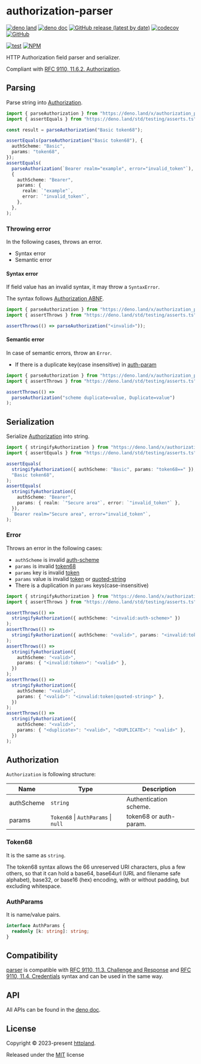 # authorization-parser

[![deno land](http://img.shields.io/badge/available%20on-deno.land/x-lightgrey.svg?logo=deno)](https://deno.land/x/authorization_parser)
[![deno doc](https://doc.deno.land/badge.svg)](https://doc.deno.land/https/deno.land/x/authorization_parser/mod.ts)
[![GitHub release (latest by date)](https://img.shields.io/github/v/release/httpland/authorization-parser)](https://github.com/httpland/authorization-parser/releases)
[![codecov](https://codecov.io/github/httpland/authorization-parser/branch/main/graph/badge.svg)](https://codecov.io/gh/httpland/authorization-parser)
[![GitHub](https://img.shields.io/github/license/httpland/authorization-parser)](https://github.com/httpland/authorization-parser/blob/main/LICENSE)

[![test](https://github.com/httpland/authorization-parser/actions/workflows/test.yaml/badge.svg)](https://github.com/httpland/authorization-parser/actions/workflows/test.yaml)
[![NPM](https://nodei.co/npm/@httpland/authorization-parser.png?mini=true)](https://nodei.co/npm/@httpland/authorization-parser/)

HTTP Authorization field parser and serializer.

Compliant with
[RFC 9110, 11.6.2. Authorization](https://www.rfc-editor.org/rfc/rfc9110.html#section-11.6.2).

## Parsing

Parse string into [Authorization](#authorization).

```ts
import { parseAuthorization } from "https://deno.land/x/authorization_parser@$VERSION/parse.ts";
import { assertEquals } from "https://deno.land/std/testing/asserts.ts";

const result = parseAuthorization("Basic token68");

assertEquals(parseAuthorization("Basic token68"), {
  authScheme: "Basic",
  params: "token68",
});
assertEquals(
  parseAuthorization(`Bearer realm="example", error="invalid_token"`),
  {
    authScheme: "Bearer",
    params: {
      realm: `"example"`,
      error: `"invalid_token"`,
    },
  },
);
```

### Throwing error

In the following cases, throws an error.

- Syntax error
- Semantic error

#### Syntax error

If field value has an invalid syntax, it may throw a `SyntaxError`.

The syntax follows
[Authorization ABNF](https://www.rfc-editor.org/rfc/rfc9110.html#section-11.6.2-2).

```ts
import { parseAuthorization } from "https://deno.land/x/authorization_parser@$VERSION/parse.ts";
import { assertThrows } from "https://deno.land/std/testing/asserts.ts";

assertThrows(() => parseAuthorization("<invalid>"));
```

#### Semantic error

In case of semantic errors, throw an `Error`.

- If there is a duplicate key(case insensitive) in
  [auth-param](https://www.rfc-editor.org/rfc/rfc9110.html#section-11.2-5)

```ts
import { parseAuthorization } from "https://deno.land/x/authorization_parser@$VERSION/parse.ts";
import { assertThrows } from "https://deno.land/std/testing/asserts.ts";

assertThrows(() =>
  parseAuthorization("scheme duplicate=value, Duplicate=value")
);
```

## Serialization

Serialize [Authorization](#authorization) into string.

```ts
import { stringifyAuthorization } from "https://deno.land/x/authorization_parser@$VERSION/stringify.ts";
import { assertEquals } from "https://deno.land/std/testing/asserts.ts";

assertEquals(
  stringifyAuthorization({ authScheme: "Basic", params: "token68==" }),
  "Basic token68",
);
assertEquals(
  stringifyAuthorization({
    authScheme: "Bearer",
    params: { realm: `"Secure area"`, error: `"invalid_token"` },
  }),
  `Bearer realm="Secure area", error="invalid_token"`,
);
```

### Error

Throws an error in the following cases:

- `authScheme` is invalid
  [auth-scheme](https://www.rfc-editor.org/rfc/rfc9110.html#section-11.1-2)
- `params` is invalid
  [token68](https://www.rfc-editor.org/rfc/rfc9110.html#section-11.2-2)
- `params` key is invalid
  [token](https://www.rfc-editor.org/rfc/rfc9110.html#section-5.6.2-2)
- `params` value is invalid
  [token](https://www.rfc-editor.org/rfc/rfc9110.html#section-5.6.2-2) or
  [quoted-string](https://www.rfc-editor.org/rfc/rfc9110.html#section-5.6.4-2)
- There is a duplication in `params` keys(case-insensitive)

```ts
import { stringifyAuthorization } from "https://deno.land/x/authorization_parser@$VERSION/stringify.ts";
import { assertThrows } from "https://deno.land/std/testing/asserts.ts";

assertThrows(() =>
  stringifyAuthorization({ authScheme: "<invalid:auth-scheme>" })
);
assertThrows(() =>
  stringifyAuthorization({ authScheme: "<valid>", params: "<invalid:token68>" })
);
assertThrows(() =>
  stringifyAuthorization({
    authScheme: "<valid>",
    params: { "<invalid:token>": "<valid>" },
  })
);
assertThrows(() =>
  stringifyAuthorization({
    authScheme: "<valid>",
    params: { "<valid>": "<invalid:token|quoted-string>" },
  })
);
assertThrows(() =>
  stringifyAuthorization({
    authScheme: "<valid>",
    params: { "<duplicate>": "<valid>", "<DUPLICATE>": "<valid>" },
  })
);
```

## Authorization

`Authorization` is following structure:

| Name       | Type                                        | Description            |
| ---------- | ------------------------------------------- | ---------------------- |
| authScheme | `string`                                    | Authentication scheme. |
| params     | `Token68` &#124; `AuthParams` &#124; `null` | token68 or auth-param. |

### Token68

It is the same as `string`.

The token68 syntax allows the 66 unreserved URI characters, plus a few others,
so that it can hold a base64, base64url (URL and filename safe alphabet),
base32, or base16 (hex) encoding, with or without padding, but excluding
whitespace.

### AuthParams

It is name/value pairs.

```ts
interface AuthParams {
  readonly [k: string]: string;
}
```

## Compatibility

[parser](#parsing) is compatible with
[RFC 9110, 11.3. Challenge and Response](https://www.rfc-editor.org/rfc/rfc9110.html#section-11.3)
and
[RFC 9110, 11.4. Credentials](https://www.rfc-editor.org/rfc/rfc9110.html#section-11.4)
syntax and can be used in the same way.

## API

All APIs can be found in the
[deno doc](https://doc.deno.land/https/deno.land/x/authorization_parser/mod.ts).

## License

Copyright © 2023-present [httpland](https://github.com/httpland).

Released under the [MIT](./LICENSE) license
